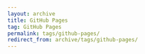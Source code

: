 ```yaml
---
layout: archive
title: GitHub Pages
tag: GitHub Pages
permalink: tags/github-pages/
redirect_from: archive/tags/github-pages/
---
```

